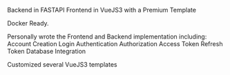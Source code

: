 Backend in FASTAPI
Frontend in VueJS3 with a Premium Template

Docker Ready.

Personally wrote the Frontend and Backend implementation including:
Account Creation
Login
Authentication
Authorization
Access Token
Refresh Token
Database Integration

Customized several VueJS3 templates
